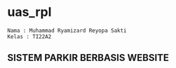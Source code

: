 # uas_rpl

```
Nama : Muhammad Ryamizard Reyopa Sakti
Kelas : TI22A2
```

## SISTEM PARKIR BERBASIS WEBSITE
